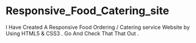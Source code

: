 # Responsive_Food_Catering_site
I Have Created A Responsive  Food Ordering / Catering service Website by Using HTML5 &amp; CSS3 . Go And Check That That Out .
